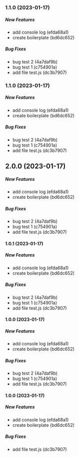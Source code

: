 ### 1.1.0 (2023-01-17)

##### New Features

*  add console log (efda68a1)
*  create boilerplate (bd6dc652)

##### Bug Fixes

*  bug test 2 (4a7daf9b)
*  bug test 1 (c754901a)
*  add file test.js (dc3b7907)

### 1.1.0 (2023-01-17)

##### New Features

*  add console log (efda68a1)
*  create boilerplate (bd6dc652)

##### Bug Fixes

*  bug test 2 (4a7daf9b)
*  bug test 1 (c754901a)
*  add file test.js (dc3b7907)

## 2.0.0 (2023-01-17)

##### New Features

*  add console log (efda68a1)
*  create boilerplate (bd6dc652)

##### Bug Fixes

*  bug test 2 (4a7daf9b)
*  bug test 1 (c754901a)
*  add file test.js (dc3b7907)

#### 1.0.1 (2023-01-17)

##### New Features

*  add console log (efda68a1)
*  create boilerplate (bd6dc652)

##### Bug Fixes

*  bug test 2 (4a7daf9b)
*  bug test 1 (c754901a)
*  add file test.js (dc3b7907)

#### 1.0.0 (2023-01-17)

##### New Features

*  add console log (efda68a1)
*  create boilerplate (bd6dc652)

##### Bug Fixes

*  bug test 2 (4a7daf9b)
*  bug test 1 (c754901a)
*  add file test.js (dc3b7907)

#### 1.0.0 (2023-01-17)

##### New Features

*  add console log (efda68a1)
*  create boilerplate (bd6dc652)

##### Bug Fixes

*  add file test.js (dc3b7907)

